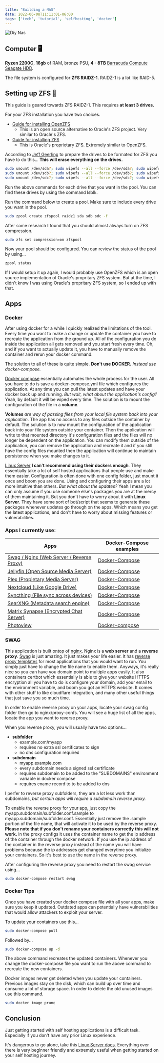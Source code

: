 ```yaml
---
title: "Building a NAS"
date: 2022-06-08T11:11:01-06:00
tags: ['tech', 'tutorial', 'selfhosting', 'docker']
---
```

![Diy Nas](/images/posts/diy-nas/diy-nas-full-setup.webp)

## Computer 🖥️
**Ryzen 2200G**, **16gb** of RAM, bronze PSU, **4 - 8TB** [Barracuda Compute Seagate HDD](https://www.amazon.com/Seagate-BarraCuda-Internal-Drive-3-5-Inch/dp/B07H289S7C).

The file system is configured for **ZFS RAIDZ-1**. RAIDZ-1 is a lot like RAID-5. 

## Setting up ZFS 💾
This guide is geared towards ZFS RAIDZ-1. This requires **at least 3 drives.**

For your ZFS installation you have two choices.
- [Guide for installing OpenZFS](https://openzfs.github.io/openzfs-docs/Getting%20Started/Debian/index.html)
	- This is an open source alternative to Oracle's ZFS project. Very similar to Oracle's ZFS.
- [Guide for installing ZFS](https://wiki.debian.org/ZFS)
	- This is Oracle's proprietary ZFS. Extremely similar to OpenZFS.

According to [Jeff Geerling](https://www.jeffgeerling.com/blog/2021/htgwa-create-zfs-raidz1-zpool-on-raspberry-pi) to prepare the drives to be formated for ZFS you have to do this... **This will erase everything on the drives.**
```bash
sudo umount /dev/sda?; sudo wipefs --all --force /dev/sda?; sudo wipefs --all --force /dev/sda
sudo umount /dev/sdb?; sudo wipefs --all --force /dev/sdb?; sudo wipefs --all --force /dev/sdb
sudo umount /dev/sdc?; sudo wipefs --all --force /dev/sdc?; sudo wipefs --all --force /dev/sdc
```
Run the above commands for each drive that you want in the pool. You can find these drives by using the command lsblk.

Run the command below to create a pool. Make sure to include every drive you want in the pool.
```bash
sudo zpool create zfspool raidz1 sda sdb sdc -f
```

After some research I found that you should almost always turn on ZFS compression.
```bash
sudo zfs set compression=on zfspool
```

Now your pool should be configured. You can review the status of the pool by using...
```bash
zpool status
```

If I would setup it up again, I would probably use OpenZFS which is an open source implementation of Oracle's propritary ZFS system. But at the time, I didn't know I was using Oracle's propritary ZFS system, so I ended up with that.

## Apps
### Docker
After using docker for a while I quickly realized the limitations of the tool. Every time you want to make a change or update the container you have to recreate the application from the ground up. All of the configuration you do inside the application all gets removed and you start fresh every time. Oh, and if you want to actually update it, you have to manually remove the container and rerun your docker command.

The solution to all of these is quite simple. **Don't use DOCKER.** *Instead use docker-compose.*

[Docker compose](https://docs.docker.com/compose/) essentially automates the whole process for the user. All you have to do is save a docker-compose.yml file which configures the application. At any time you can pull the latest updates and have your docker back up and running. *But wait, what about the application's config?* Yeah, by default it will be wiped every time. The solution is to mount the configuration of the file in a **volume**. 

**Volumes** *are way of passing files from your local file system back into your application*. The app has no access to any files outside the container by default. The solution is to now mount the configuration of the application back into your file system outside your container. Then the application will write to that mounted directory it's configuration files and the files will no longer be dependent on the application. You can modify them outside of the application, you can remove the application and recreate it and if you still have the config files mounted then the application will continue to maintain persistence when you make changes to it.

[Linux Server](https://www.linuxserver.io/) **I can't recommend using their dockers enough**. They essentially take a lot of self hosted applications that people use and make them easier. Configuration is often done with one config folder, just mount it once and boom you are done. Using and configuring their apps are a lot more intuitive than others. *But what about the updates?* Yeah I mean you can only assume if you use someone else's packages you are at the mercy of them maintaining it. But you don't have to worry about it with **Linux Server**. They have some sort of bot/script that seems to generate these packages whenever updates go through on the apps. Which means you get the latest applications, and don't have to worry about missing features or vulnerabilities.

### Apps I currently use:
Apps | Docker-Compose examples
--|--
[Swag / Nginx (Web Server / Reverse Proxy)](https://docs.linuxserver.io/images/docker-swag#linuxserver-swag) | [Docker-Compose](/docker-compose-files/swag)
[Jellyfin (Open Source Media Server)](https://docs.linuxserver.io/images/docker-jellyfin) | [Docker-Compose](/docker-compose-files/jellyfin)
[Plex (Propietary Media Server)](https://docs.linuxserver.io/images/docker-plex) | [Docker-Compose](/docker-compose-files/plex)
[Nextcloud (Like Google Drive)](https://docs.linuxserver.io/images/docker-nextcloud) | [Docker-Compose](/docker-compose-files/nextcloud)
[Syncthing (File sync across devices)](https://github.com/syncthing/syncthing) | [Docker-Compose](/docker-compose-files/syncthing)
[SearXNG (Metadata search engine)](https://github.com/searxng/searxng) | [Docker-Compose](/docker-compose-files/searxng)
[Matrix Synapse (Encrypted Chat Server)](https://github.com/matrix-org/synapse) | [Docker-Compose](/docker-compose-files/synapse)
[Photoview](https://photoview.github.io/) | [Docker-compose](/docker-compose-files/photoview)

### SWAG
This application is built ontop of [nginx](https://nginx.org/en/).
Nginx is a **web server** and a **reverse proxy**. [Swag](https://github.com/linuxserver/docker-swag) is just amazing. It just makes your life easier. It has [reverse proxy templates](https://github.com/linuxserver/reverse-proxy-confs) for most applications that you would want to run. You simply just have to change the file name to enable them. Anyways, it's really nice so you can have you domain point to multiple apps easily. It also containers certbot which essentially is able to give your website HTTPS encryption all you have to do is configure your domain, add your email to the environment variable, and boom you got an HTTPS website. It comes with other stuff to like cloudflare integration, and many other useful things that just save you so much time.

In order to enable reverse proxy on your apps, locate your swag config folder then go to nginx/proxy-confs. You will see a huge list of all the apps, locate the app you want to reverse proxy.

When you reverse proxy, you will usually have two options...
- **subfolder**
	- example.com/myapp
	- requires no extra ssl certificates to sign
	- no dns configuration required
- **subdomain**
	- myapp.example.com
	- every subdomain needs a signed ssl certificate
	- requires subdomain to be added to the "SUBDOMAINS" environment variable in docker compose
	- requires cname record to to be added to dns

I perfer to reverse proxy subfolders, they are a lot less work than subdomains, *but certain apps will require a subdomain reverse proxy.* 

To enable the reverse proxy for your app, just copy the myapp.subdomain/subfolder.conf.sample to myapp.subdomain/subfolder.conf. Essentially just remove the .sample portion of the file name, that will activate it to be used by the reverse proxy. **Please note that if you don't rename your containers correctly this will not work.** In the proxy configs it uses the container name to get the ip address of the container through the docker network. If you use the ip address of the container in the reverse proxy instead of the name you will have problems because the ip addresses get changed everytime you initialize your containers. So it's best to use the name in the reverse proxy.

After configuring the reverse proxy you need to restart the swag service using...
```bash
sudo docker-compose restart swag
```

### Docker Tips
Once you have created your docker compose file with all your apps, make sure you keep it updated. Outdated apps can potentially have vulnerabilities that would allow attackers to exploit your server.

To update your containers use this...
```bash
sudo docker-compose pull
```
Followed by...
```bash
sudo docker-compose up -d
```
The above command recreates the updated containers. Whenever you change the docker-compose file you want to run the above command to recreate the new containers.

Docker images never get deleted when you update your containers. Previous images stay on the disk, which can build up over time and consume a lot of storage space. In order to delete the old unused images use this command.
```bash
sudo docker image prune
```

## Conclusion
Just getting started with self hosting applications is a difficult task. Especially if you don't have any prior Linux experience. 

It's dangerous to go alone, take this [Linux Server docs](https://docs.linuxserver.io/). Everything over there is very beginner friendly and extremely useful when getting started on your self hosting journey.
